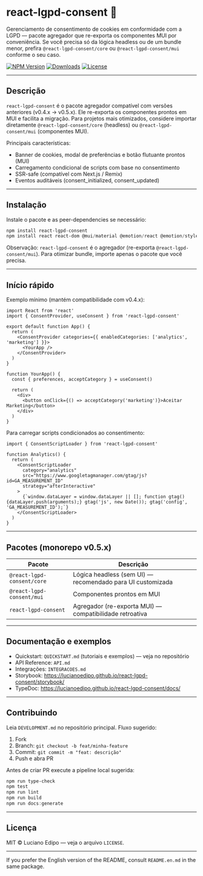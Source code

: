 <!-- Package README for the `react-lgpd-consent` aggregator package -->
# react-lgpd-consent 🍪

Gerenciamento de consentimento de cookies em conformidade com a LGPD — pacote agregador que re-exporta os componentes MUI por conveniência. Se você precisa só da lógica headless ou de um bundle menor, prefira `@react-lgpd-consent/core` ou `@react-lgpd-consent/mui` conforme o seu caso.

<!-- Badges (mantidos) -->
[![NPM Version](https://img.shields.io/npm/v/react-lgpd-consent?style=for-the-badge&logo=npm&color=cb3837&logoColor=white)](https://www.npmjs.com/package/react-lgpd-consent)
[![Downloads](https://img.shields.io/npm/dm/react-lgpd-consent?style=for-the-badge&logo=npm&color=ff6b35&logoColor=white)](https://www.npmjs.com/package/react-lgpd-consent)
[![License](https://img.shields.io/npm/l/react-lgpd-consent?style=for-the-badge&color=green&logoColor=white)](https://github.com/lucianoedipo/react-lgpd-consent/blob/main/LICENSE)

---

## Descrição

`react-lgpd-consent` é o pacote agregador compatível com versões anteriores (v0.4.x → v0.5.x). Ele re-exporta os componentes prontos em MUI e facilita a migração. Para projetos mais otimizados, considere importar diretamente `@react-lgpd-consent/core` (headless) ou `@react-lgpd-consent/mui` (componentes MUI).

Principais características:

- Banner de cookies, modal de preferências e botão flutuante prontos (MUI)
- Carregamento condicional de scripts com base no consentimento
- SSR-safe (compatível com Next.js / Remix)
- Eventos auditáveis (consent_initialized, consent_updated)

---

## Instalação

Instale o pacote e as peer-dependencies se necessário:

```powershell
npm install react-lgpd-consent
npm install react react-dom @mui/material @emotion/react @emotion/styled js-cookie --save-peer
```

Observação: `react-lgpd-consent` é o agregador (re-exporta `@react-lgpd-consent/mui`). Para otimizar bundle, importe apenas o pacote que você precisa.

---

## Início rápido

Exemplo mínimo (mantém compatibilidade com v0.4.x):

```tsx
import React from 'react'
import { ConsentProvider, useConsent } from 'react-lgpd-consent'

export default function App() {
  return (
    <ConsentProvider categories={{ enabledCategories: ['analytics', 'marketing'] }}>
      <YourApp />
    </ConsentProvider>
  )
}

function YourApp() {
  const { preferences, acceptCategory } = useConsent()

  return (
    <div>
      <button onClick={() => acceptCategory('marketing')}>Aceitar Marketing</button>
    </div>
  )
}
```

Para carregar scripts condicionados ao consentimento:

```tsx
import { ConsentScriptLoader } from 'react-lgpd-consent'

function Analytics() {
  return (
    <ConsentScriptLoader
      category="analytics"
      src="https://www.googletagmanager.com/gtag/js?id=GA_MEASUREMENT_ID"
      strategy="afterInteractive"
    >
      {`window.dataLayer = window.dataLayer || []; function gtag(){dataLayer.push(arguments);} gtag('js', new Date()); gtag('config', 'GA_MEASUREMENT_ID');`}
    </ConsentScriptLoader>
  )
}
```

---

## Pacotes (monorepo v0.5.x)

| Pacote | Descrição |
|---|---|
| `@react-lgpd-consent/core` | Lógica headless (sem UI) — recomendado para UI customizada |
| `@react-lgpd-consent/mui` | Componentes prontos em MUI |
| `react-lgpd-consent` | Agregador (re-exporta MUI) — compatibilidade retroativa |

---

## Documentação e exemplos

- Quickstart: `QUICKSTART.md` (tutoriais e exemplos) — veja no repositório
- API Reference: `API.md`
- Integrações: `INTEGRACOES.md`
- Storybook: https://lucianoedipo.github.io/react-lgpd-consent/storybook/
- TypeDoc: https://lucianoedipo.github.io/react-lgpd-consent/docs/

---

## Contribuindo

Leia `DEVELOPMENT.md` no repositório principal. Fluxo sugerido:

1. Fork
2. Branch: `git checkout -b feat/minha-feature`
3. Commit: `git commit -m "feat: descrição"`
4. Push e abra PR

Antes de criar PR execute a pipeline local sugerida:

```powershell
npm run type-check
npm test
npm run lint
npm run build
npm run docs:generate
```

---

## Licença

MIT © Luciano Edipo — veja o arquivo `LICENSE`.

---

If you prefer the English version of the README, consult `README.en.md` in the same package.
